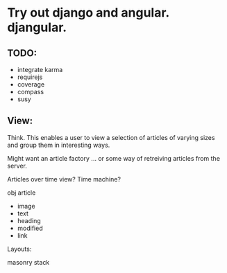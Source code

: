 Try out django and angular. djangular.
======================================

TODO:
-----

- integrate karma
- requirejs
- coverage
- compass
- susy


View:
-----

Think.
This enables a user to view a selection of articles of varying sizes and group them
in interesting ways.

Might want an article factory ... or some way of retreiving articles from the server.

Articles over time view? Time machine?

obj article

- image
- text
- heading
- modified
- link

Layouts:

masonry
stack

